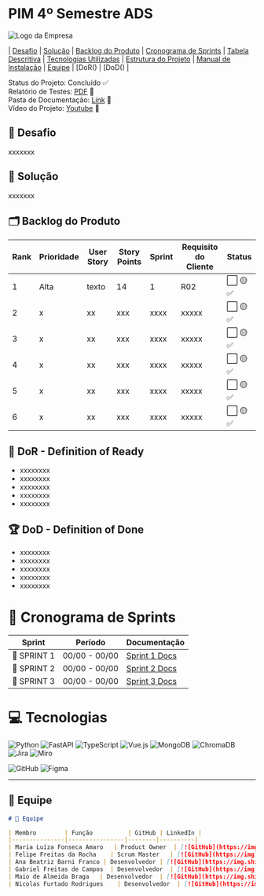 # PIM 4º Semestre ADS

![Logo da Empresa](https://github.com/user-attachments/assets/b7a4ce2d-20f7-4a12-8cb4-530f36fb1950)

| [Desafio](link) | [Solução](link) | [Backlog do Produto](link) | [Cronograma de Sprints]() | [Tabela Descritiva]() | [Tecnologias Utilizadas]() | [Estrutura do Projeto]() | [Manual de Instalação]() | [Equipe]() | [DoR() | [DoD() |

Status do Projeto: Concluído ✅  
Relatório de Testes: [PDF](link) 📄  
Pasta de Documentação: [Link](link) 🔗  
Vídeo do Projeto: [Youtube](link) 🎥 

## 📌 Desafio
xxxxxxx

## 📌 Solução
xxxxxxx

## 🗂️ Backlog do Produto

| Rank | Prioridade | User Story | Story Points | Sprint | Requisito do Cliente | Status |
|------|------------|------------|--------------|--------|-----------------------|--------|
| 1 | Alta | texto | 14 | 1 | R02 | ⬜ 🟡 ✅ |
| 2 | x| xx | xxx | xxxx | xxxxx | ⬜ 🟡 ✅ |
| 3 | x | xx | xxx | xxxx | xxxxx | ⬜ 🟡 ✅ |
| 4 | x | xx | xxx | xxxx | xxxxx | ⬜ 🟡 ✅ |
| 5 | x | xx | xxx | xxxx | xxxxx | ⬜ 🟡 ✅ |
| 6 | x | xx | xxx | xxxx | xxxxx | ⬜ 🟡 ✅ |

## 🏃‍ DoR - Definition of Ready
- xxxxxxxx
- xxxxxxxx
- xxxxxxxx
- xxxxxxxx
- xxxxxxxx

## 🏆 DoD - Definition of Done
- xxxxxxxx
- xxxxxxxx
- xxxxxxxx
- xxxxxxxx
- xxxxxxxx

# 📅 Cronograma de Sprints

| Sprint   | Período       | Documentação        |
|----------|--------------|---------------------|
| 📌 SPRINT 1 | 00/00 - 00/00 | [Sprint 1 Docs](#) |
| 📌 SPRINT 2 | 00/00 - 00/00 | [Sprint 2 Docs](#) |
| 📌 SPRINT 3 | 00/00 - 00/00 | [Sprint 3 Docs](#) |

# 💻 Tecnologias

![Python](https://img.shields.io/badge/Python-3776AB?style=for-the-badge&logo=python&logoColor=white)
![FastAPI](https://img.shields.io/badge/FastAPI-009688?style=for-the-badge&logo=fastapi&logoColor=white)
![TypeScript](https://img.shields.io/badge/TypeScript-3178C6?style=for-the-badge&logo=typescript&logoColor=white)
![Vue.js](https://img.shields.io/badge/Vue.js-4FC08D?style=for-the-badge&logo=vue.js&logoColor=white)
![MongoDB](https://img.shields.io/badge/MongoDB-4EA94B?style=for-the-badge&logo=mongodb&logoColor=white)
![ChromaDB](https://img.shields.io/badge/ChromaDB-FF6F00?style=for-the-badge&logo=apachecassandra&logoColor=white)
![Jira](https://img.shields.io/badge/Jira-0052CC?style=for-the-badge&logo=jira&logoColor=white)
![Miro](https://img.shields.io/badge/Miro-050038?style=for-the-badge&logo=miro&logoColor=white)

![GitHub](https://img.shields.io/badge/GitHub-000000?style=for-the-badge&logo=github&logoColor=white)
![Figma](https://img.shields.io/badge/Figma-F24E1E?style=for-the-badge&logo=figma&logoColor=white)


---

## 👥 Equipe

```markdown
# 👥 Equipe

| Membro        | Função          | GitHub | LinkedIn |
|---------------|----------------|--------|----------|
| Maria Luíza Fonseca Amaro   | Product Owner  | [![GitHub](https://img.shields.io/badge/GitHub-000?style=for-the-badge&logo=github&logoColor=white)](https://github.com/MariaFAmaro01) | [![LinkedIn](https://img.shields.io/badge/LinkedIn-0e76a8?style=for-the-badge&logo=linkedin&logoColor=white)](https://linkedin.com/) |
| Felipe Freitas da Rocha    | Scrum Master   | [![GitHub](https://img.shields.io/badge/GitHub-000?style=for-the-badge&logo=github&logoColor=white)](https://github.com/Felipe-Freitas-Rocha) | [![LinkedIn](https://img.shields.io/badge/LinkedIn-0e76a8?style=for-the-badge&logo=linkedin&logoColor=white)](https://linkedin.com/) |
| Ana Beatriz Barni Franco | Desenvolvedor | [![GitHub](https://img.shields.io/badge/GitHub-000?style=for-the-badge&logo=github&logoColor=white)](https://github.com/Anabarni) | [![LinkedIn](https://img.shields.io/badge/LinkedIn-0e76a8?style=for-the-badge&logo=linkedin&logoColor=white)](https://linkedin.com/) |
| Gabriel Freitas de Campos  | Desenvolvedor  | [![GitHub](https://img.shields.io/badge/GitHub-000?style=for-the-badge&logo=github&logoColor=white)](https://github.com/GabrielFreitas2025) | [![LinkedIn](https://img.shields.io/badge/LinkedIn-0e76a8?style=for-the-badge&logo=linkedin&logoColor=white)](https://linkedin.com/) |
| Maio de Almeida Braga   | Desenvolvedor  | [![GitHub](https://img.shields.io/badge/GitHub-000?style=for-the-badge&logo=github&logoColor=white)](https://github.com/maioAB) | [![LinkedIn](https://img.shields.io/badge/LinkedIn-0e76a8?style=for-the-badge&logo=linkedin&logoColor=white)](https://linkedin.com/) |
| Nicolas Furtado Rodrigues    | Desenvolvedor  | [![GitHub](https://img.shields.io/badge/GitHub-000?style=for-the-badge&logo=github&logoColor=white)](https://github.com/AkiraNyaprog) | [![LinkedIn](https://img.shields.io/badge/LinkedIn-0e76a8?style=for-the-badge&logo=linkedin&logoColor=white)](https://linkedin.com/) |
